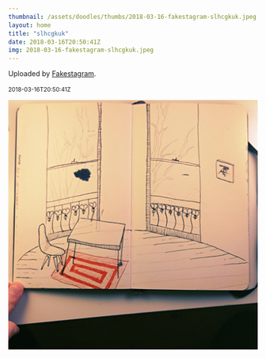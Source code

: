 ```yaml
---
thumbnail: /assets/doodles/thumbs/2018-03-16-fakestagram-slhcgkuk.jpeg
layout: home
title: "slhcgkuk"
date: 2018-03-16T20:50:41Z
img: 2018-03-16-fakestagram-slhcgkuk.jpeg
---
```


Uploaded by [Fakestagram](https://github.com/opyate/fakestagram).

<small>2018-03-16T20:50:41Z</small>

![Uploaded by Fakestagram](/assets/doodles/original/2018-03-16-fakestagram-slhcgkuk.jpeg)
